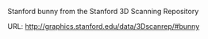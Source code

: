 Stanford bunny from the Stanford 3D Scanning Repository

URL: http://graphics.stanford.edu/data/3Dscanrep/#bunny


